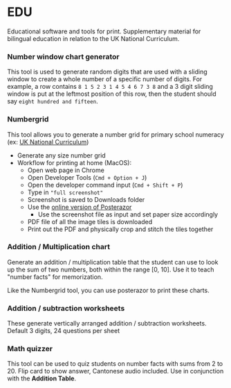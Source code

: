 # EDU

Educational software and tools for print. Supplementary material for bilingual education in relation to the UK National Curriculum.

### Number window chart generator

This tool is used to generate random digits that are used with a sliding window to create a whole number of a specific number of digits.
For example, a row contains `8 1 5 2 3 1 4 5 4 6 7 3 8` and a 3 digit sliding window is put at the leftmost position of this row, then the student should say `eight hundred and fifteen`.


### Numbergrid

This tool allows you to generate a number grid for primary school numeracy (ex: [UK National Curriculum](https://www.gov.uk/government/publications/teaching-mathematics-in-primary-schools))

- Generate any size number grid
- Workflow for printing at home (MacOS):
    - Open web page in Chrome
    - Open Developer Tools (`Cmd + Option + J`)
    - Open the developer command input (`Cmd + Shift + P`)
    - Type in `"full screenshot"`
    - Screenshot is saved to Downloads folder
    - Use the [online version of Posterazor](https://posterazor.sourceforge.io/online)
        - Use the screenshot file as input and set paper size accordingly
    - PDF file of all the image tiles is downloaded
    - Print out the PDF and physically crop and stitch the tiles together

### Addition / Multiplication chart

Generate an addition / multiplication table that the student can use to look up the sum of two numbers, both within the range [0, 10]. Use it to teach "number facts" for memorization.

Like the Numbergrid tool, you can use posterazor to print these charts.

### Addition / subtraction worksheets

These generate vertically arranged addition / subtraction worksheets. Default 3 digits, 24 questions per sheet


### Math quizzer

This tool can be used to quiz students on number facts with sums from 2 to 20. Flip card to show answer, Cantonese audio included. Use in conjunction with the **Addition Table**.
